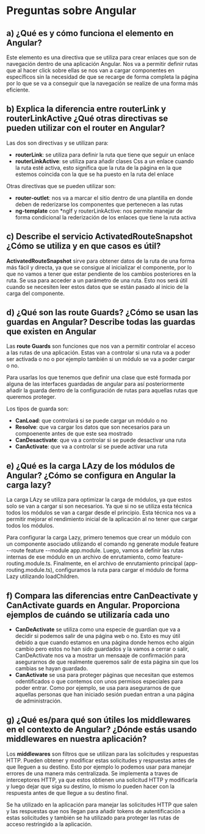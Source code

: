 # Preguntas sobre Angular

## a) ¿Qué es y cómo funciona el elemento <RouterLink> en Angular?

Este elemento es una directiva que se utiliza para crear enlaces que son de navegación dentro de una aplicación Angular. Nos va a permitir definir rutas que al hacer click sobre ellas se nos van a cargar componentes en específicos sin la necesidad de que se recarge de forma completa la página por lo que se va a conseguir que la navegación se realize de una forma más eficiente.

## b) Explica la diferencia entre routerLink y routerLinkActive ¿Qué otras directivas se pueden utilizar con el router en Angular?

Las dos son directivas y se utilizan para:

- **routerLink**: se utiliza para definir la ruta que tiene que seguir un enlace
- **routerLinkActive**: se utiliza para añadir clases Css a un enlace cuando la ruta esté activa, esto significa que la ruta de la página en la que estemos coincida con la que se ha puesto en la ruta del enlace

Otras directivas que se pueden utilizar son:

- **router-outlet**: nos va a marcar el sitio dentro de una plantilla en donde deben de rederizarse los componentes que pertenecen a las rutas
- **ng-template** con *ngIf y routerLinkActive: nos permite manejar de forma condicional la rederización de los enlaces que tiene la ruta activa

## c) Describe el servicio ActivatedRouteSnapshot ¿Cómo se utiliza y en que casos es útil?

**ActivatedRouteSnapshot** sirve para obtener datos de la ruta de una forma más fácil y directa, ya que se consigue al inicializar el componente, por lo que no vamos a tener que estar pendiente de los cambios posteriores en la ruta. Se usa para acceder a un parámetro de una ruta. Esto nos será útil cuando se necesiten leer estos datos que se están pasado al inicio de la carga del componente.

## d) ¿Qué son las route Guards? ¿Cómo se usan las guardas en Angular? Describe todas las guardas que existen en Angular

Las **route Guards** son funciones que nos van a permitir controlar el acceso a las rutas de una aplicación. Estas van a controlar si una ruta va a poder ser activada o no o por ejemplo también si un módulo se va a poder cargar o no.

Para usarlas los que tenemos que definir una clase que esté formada por alguna de las interfaces guardadas de angular para así posteriormente añadir la guarda dentro de la configuración de rutas para aquellas rutas que queremos proteger.

Los tipos de guarda son:

- **CanLoad**: que controlará si se puede cargar un módulo o no
- **Resolve**: que va cargar los datos que son necesarios para un compoenente antes de que este sea mostrado
- **CanDesactivate**: que va a controlar si se puede desactivar una ruta
- **CanActivate**: que va a controlar si se puede activar una ruta

## e) ¿Qué es la carga LAzy de los módulos de Angular? ¿Cómo se configura en Angular la carga lazy?

La carga LAzy se utiliza para optimizar la carga de módulos, ya que estos solo se van a cargar si son necesarios. Ya que si no se utiliza esta técnica todos los módulos se van a cargar desde el principio. Esta técnica nos va a permitir mejorar el rendimiento inicial de la aplicación al no tener que cargar todos los módulos.

Para configurar la carga Lazy, primero tenemos que  crear un módulo con un componente asociado utilizando el comando ng generate module feature --route feature --module app.module. Luego, vamos a definir las rutas internas de ese módulo en un archivo de enrutamiento, como feature-routing.module.ts. Finalmente, en el archivo de enrutamiento principal (app-routing.module.ts), configuramos la ruta para cargar el módulo de forma Lazy utilizando loadChildren.

## f) Compara las diferencias entre CanDeactivate y CanActivate guards en Angular. Proporciona ejemplos de cuándo se utilizaría cada uno

- **CanDeActivate** se utiliza como una especie de guardían que va a decidir si podemos salir de una página web o no. Esto es muy útil debido a que cuando estamos en una página donde hemos echo algún cambio pero estos no han sido guardados y la vamos a cerrar o salir, CanDeActivate nos va a mostrar un mensaaje de confirmación para asegurarnos de que realmente queremos salir de esta página sin que los cambias se hayan guardado.
- **CanActivate** se usa para proteger páginas que necesitan que estemos odentificados o que contemos con unos permisos especiales para poder entrar. Como por ejemplo, se usa para asegurarnos de que aquellas personas que han iniciado sesión puedan entran a una página de administración.

## g) ¿Qué es/para qué son útiles los middlewares en el contexto de Angular? ¿Dónde estás usando middlewares en nuestra aplicación?

Los **middlewares** son filtros que se utilizan para las solicitudes y respuestas HTTP. Pueden obtener y modificar estas solicitudes y respuestas antes de que lleguen a su destino. Esto por ejemplo lo podemos usar para manejar errores de una manera más centralizada. Se implementa a traves de interceptores HTTP, ya que estos obtienen una solicitud HTTP y modificarla y luego dejar que siga su destino, lo mismo lo pueden hacer con la respuesta antes de que llegue a su destino final.

Se ha utilizado en la aplicación para manejar las solicitudes HTTP que salen y las respuestas que nos llegan para añadir tokens de autentificación a estas solicitudes y también se ha utilizado para proteger las rutas de acceso restringido a la aplicación.
